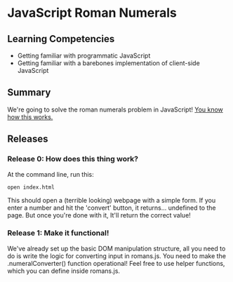 # JavaScript Roman Numerals

## Learning Competencies

* Getting familiar with programmatic JavaScript
* Getting familiar with a barebones implementation of client-side JavaScript


## Summary

We're going to solve the roman numerals problem in JavaScript!
[You know how this works.](https://github.com/fiery-skippers-2014/roman-numerals-challenge)

## Releases

### Release 0: How does this thing work?

At the command line, run this:
```
open index.html
```

This should open a (terrible looking) webpage with a simple form. If you enter
a number and hit the 'convert' button, it returns... undefined to the page. But
once you're done with it, It'll return the correct value!

### Release 1: Make it functional!

We've already set up the basic DOM manipulation structure, all you need to do
is write the logic for converting input in romans.js. You need to make the
.numeralConverter() function operational! Feel free to use helper functions,
which you can define inside romans.js.



